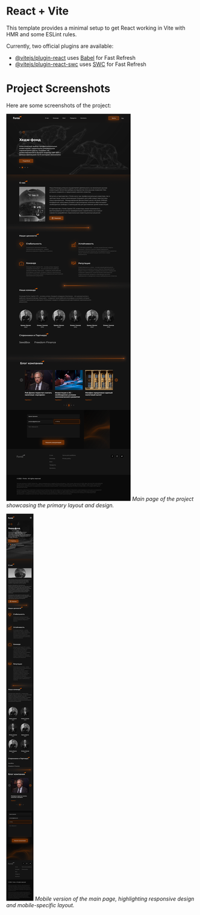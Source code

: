 # React + Vite

This template provides a minimal setup to get React working in Vite with HMR and some ESLint rules.

Currently, two official plugins are available:

- [@vitejs/plugin-react](https://github.com/vitejs/vite-plugin-react/blob/main/packages/plugin-react/README.md) uses [Babel](https://babeljs.io/) for Fast Refresh
- [@vitejs/plugin-react-swc](https://github.com/vitejs/vite-plugin-react-swc) uses [SWC](https://swc.rs/) for Fast Refresh

# Project Screenshots

Here are some screenshots of the project:

![Homepage](project-images/homepage.png)
*Main page of the project showcasing the primary layout and design.*

![Mobile Homepage](project-images/mobile-homepage.png)
*Mobile version of the main page, highlighting responsive design and mobile-specific layout.*

